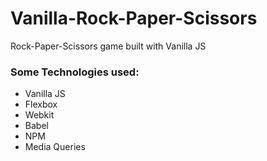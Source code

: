 # Vanilla-Rock-Paper-Scissors
Rock-Paper-Scissors game built with Vanilla JS

### Some Technologies used:
* Vanilla JS
* Flexbox
* Webkit
* Babel
* NPM
* Media Queries
